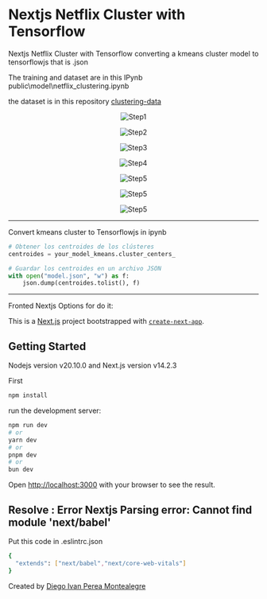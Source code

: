 # Nextjs Netflix Cluster with Tensorflow

<p align="justify">
Nextjs Netflix Cluster with Tensorflow converting a kmeans cluster  model to tensorflowjs that is .json 
</p>

The training and dataset are in this IPynb public\model\netflix_clustering.ipynb

the dataset is in this repository [clustering-data](https://github.com/diegoperea20/clustering-data/blob/main/netflix_titles.csv.zip)

<p align="center">
  <img src="README-images/homeclusterr.PNG" alt="Step1">
</p>
<p align="center">
  <img src="README-images/partone.PNG" alt="Step2">
</p>
<p align="center">
  <img src="README-images/cluster.png" alt="Step3">
</p>
<p align="center">
  <img src="README-images/parttwo.PNG" alt="Step4">
</p>
<p align="center">
  <img src="README-images/parthree.PNG" alt="Step5">
</p>

<p align="center">
  <img src="README-images/partfour.PNG" alt="Step5">
</p>
<p align="center">
  <img src="README-images/partfive.PNG" alt="Step5">
</p>


----
Convert kmeans cluster  to Tensorflowjs in ipynb

```python
# Obtener los centroides de los clústeres
centroides = your_model_kmeans.cluster_centers_

# Guardar los centroides en un archivo JSON
with open("model.json", "w") as f:
    json.dump(centroides.tolist(), f)
```
-----

Fronted Nextjs Options for do it:

This is a [Next.js](https://nextjs.org/) project bootstrapped with [`create-next-app`](https://github.com/vercel/next.js/tree/canary/packages/create-next-app).

## Getting Started
Nodejs version v20.10.0 and Next.js version v14.2.3 

First
```bash
npm install
```
run the development server:

```bash
npm run dev
# or
yarn dev
# or
pnpm dev
# or
bun dev
```

Open [http://localhost:3000](http://localhost:3000) with your browser to see the result.

## Resolve : Error Nextjs Parsing error: Cannot find module 'next/babel'

Put this code in .eslintrc.json 
```bash
{
  "extends": ["next/babel","next/core-web-vitals"]
}
```


Created by [Diego Ivan Perea Montealegre](https://github.com/diegoperea20)
